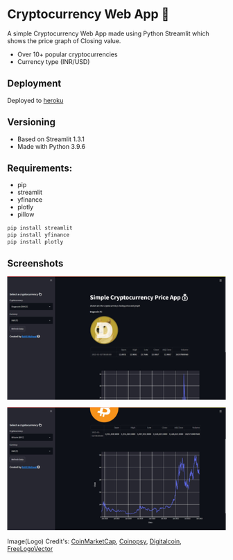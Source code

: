 # Cryptocurrency Web App 🤑
A simple Cryptocurrency Web App made using Python Streamlit which shows the price graph of Closing value.
* Over 10+ popular cryptocurrencies
* Currency type (INR/USD)

## Deployment
Deployed to [heroku](https://crypto-zr.herokuapp.com/)

## Versioning
* Based on Streamlit 1.3.1
* Made with Python 3.9.6

## Requirements:
* pip
* streamlit
* yfinance
* plotly
* pillow
```
pip install streamlit
pip install yfinance
pip install plotly
```
## Screenshots
![alt text](https://github.com/zerothrohit/crypto-webapp-streamlit/blob/main/media/1.jpg "Cryptocurrency Web App")

![alt text](https://github.com/zerothrohit/crypto-webapp-streamlit/blob/main/media/2.jpg "Cryptocurrency Web App")

Image(Logo) Credit's: [CoinMarketCap](https://coinmarketcap.com/), [Coinopsy](https://www.coinopsy.com/), [Digitalcoin](https://digitalcoinprice.com/), [FreeLogoVector](https://www.freelogovectors.net/)
